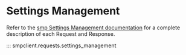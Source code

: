 # Settings Management

Refer to the [smp Settings Management documentation](https://jphutchins.github.io/smp/latest/settings_management/)
for a complete description of each Request and Response.

::: smpclient.requests.settings_management